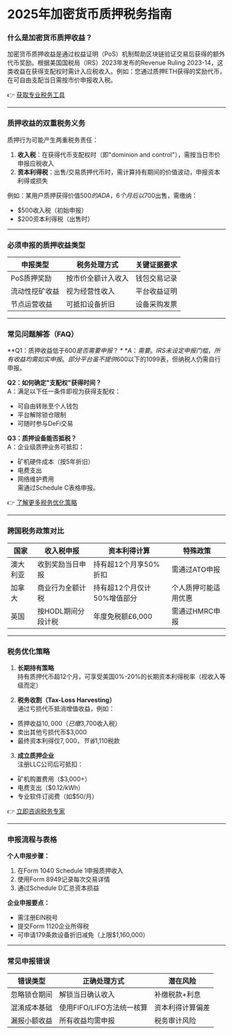 # 2025年加密货币质押税务指南

### 什么是加密货币质押收益？

加密货币质押收益是通过权益证明（PoS）机制帮助区块链验证交易后获得的额外代币奖励。根据美国国税局（IRS）2023年发布的Revenue Ruling 2023-14，这类收益在获得支配权时需计入应税收入。例如：您通过质押ETH获得的奖励代币，在可自由支配当日需按市价申报收入税。

👉 [获取专业税务工具](https://bit.ly/okx_welcome)

---

### 质押收益的双重税务义务

质押行为可能产生两重税务责任：
1. **收入税**：在获得代币支配权时（即"dominion and control"），需按当日市价申报应税收入
2. **资本利得税**：出售/交易质押代币时，需计算持有期间的价值波动，申报资本利得或损失

例如：某用户质押获得价值$500的ADA，6个月后以$700出售，需缴纳：
- $500收入税（初始申报）
- $200资本利得税（出售时）

---

### 必须申报的质押收益类型

| 申报类型        | 税务处理方式                  | 关键证据要求         |
|-----------------|-----------------------------|----------------------|
| PoS质押奖励     | 按市价全额计入收入           | 钱包交易记录         |
| 流动性挖矿收益  | 视为经营性收入               | 平台收益证明         |
| 节点运营收益    | 可抵扣设备折旧               | 设备采购发票         |

---

### 常见问题解答（FAQ）

**Q1：质押收益低于$600是否需要申报？**  
A：需要。IRS未设定申报门槛，所有收益均需如实申报。部分平台虽不提供$600以下的1099表，但纳税人仍需自行申报。

**Q2：如何确定"支配权"获得时间？**  
A：满足以下任一条件即视为获得支配权：
- 可自由转账至个人钱包
- 平台解除锁仓限制
- 可随时参与DeFi交易

**Q3：质押设备能否抵税？**  
A：企业级质押业务可抵扣：
- 矿机硬件成本（按5年折旧）
- 电费支出
- 网络维护费用  
需通过Schedule C表格申报。

👉 [了解更多税务优化策略](https://bit.ly/okx_welcome)

---

### 跨国税务政策对比

| 国家    | 收入税申报           | 资本利得计算                     | 特殊政策               |
|---------|----------------------|----------------------------------|------------------------|
| 澳大利亚 | 收到奖励当日申报     | 持有超12个月享50%折扣            | 需通过ATO申报           |
| 加拿大  | 商业行为全额计税     | 持有超12个月仅计50%增值部分      | 个人质押可能适用优惠   |
| 英国    | 按HODL期间分段计税   | 年度免税额£6,000                 | 需通过HMRC申报          |

---

### 税务优化策略

1. **长期持有策略**  
持有质押代币超12个月，可享受美国0%-20%的长期资本利得税率（视收入等级而定）

2. **税务收割（Tax-Loss Harvesting）**  
通过亏损代币抵消增值收益，例如：  
- 质押收益$10,000（已缴$3,700收入税）  
- 卖出其他亏损代币$3,000  
- 最终资本利得仅$7,000，节省$1,110税款  

3. **成立质押企业**  
注册LLC公司后可抵扣：  
- 矿机购置费用（$3,000+）  
- 电费支出（$0.12/kWh）  
- 专业软件订阅费（如$50/月）

👉 [立即咨询税务专家](https://bit.ly/okx_welcome)

---

### 申报流程与表格

**个人申报步骤：**
1. 在Form 1040 Schedule 1申报质押收入
2. 使用Form 8949记录每次交易详情
3. 通过Schedule D汇总资本损益

**企业申报要点：**
- 需注册EIN税号
- 提交Form 1120企业所得税
- 可申请179条款设备折旧减免（上限$1,160,000）

---

### 常见申报错误

| 错误类型       | 正确处理方式                     | 潜在风险               |
|----------------|----------------------------------|------------------------|
| 忽略锁仓期间   | 解锁当日确认收入                 | 补缴税款+利息          |
| 混淆成本基础   | 使用FIFO/LIFO方法统一核算        | 资本利得计算偏差       |
| 漏报小额收益   | 所有收益均需申报                 | 税务审计风险           |
